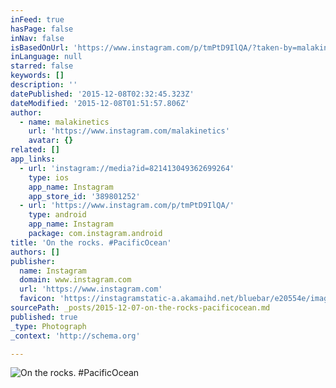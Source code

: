```yaml
---
inFeed: true
hasPage: false
inNav: false
isBasedOnUrl: 'https://www.instagram.com/p/tmPtD9IlQA/?taken-by=malakinetics'
inLanguage: null
starred: false
keywords: []
description: ''
datePublished: '2015-12-08T02:32:45.323Z'
dateModified: '2015-12-08T01:51:57.806Z'
author:
  - name: malakinetics
    url: 'https://www.instagram.com/malakinetics'
    avatar: {}
related: []
app_links:
  - url: 'instagram://media?id=821413049362699264'
    type: ios
    app_name: Instagram
    app_store_id: '389801252'
  - url: 'https://www.instagram.com/p/tmPtD9IlQA/'
    type: android
    app_name: Instagram
    package: com.instagram.android
title: 'On the rocks. #PacificOcean'
authors: []
publisher:
  name: Instagram
  domain: www.instagram.com
  url: 'https://www.instagram.com'
  favicon: 'https://instagramstatic-a.akamaihd.net/bluebar/e20554e/images/ico/favicon.ico'
sourcePath: _posts/2015-12-07-on-the-rocks-pacificocean.md
published: true
_type: Photograph
_context: 'http://schema.org'

---
```

![On the rocks. #PacificOcean](https://s3-us-west-2.amazonaws.com/the-grid-img/p/0bb0fa0f351aa6c9ad662dac7e6dac67bede8ec2.jpg)